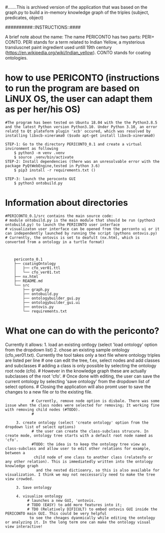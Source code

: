 #.......This is archived version of the application that was based on the graph.py to build a in-memory knowledge graph of the triples (subject, predicates, object)

##########::INSTRUCTIONS::####

A brief note about the name: The name PERICONTO has two parts: PERI+ CONTO. 
PERI stands for a term related to Indian Yellow, 
a mysterious transluscnet paint ingredient used untill 19th century (https://en.wikipedia.org/wiki/Indian_yellow).
CONTO stands for coating ontologies.





# how to use PERICONTO (instructions to run the program are based on LiNUX OS, the user can adapt them as per her/his OS)

    #The program has been tested on Ubuntu 18.04 with the the Python3.8.5 and the latest Python version Python3.10. Under Python 3.10, an error relatd to Qt plateform plugin 'xcb' occured, which was resolved by installing libxcb-xinerama0 ($sudo apt-get install libxcb-xinerama0)

    STEP-1: Go to the directory PERICONTO_0.1 and create a virtual invironment as following 
        $ python3 -m venv .venv
        $ source .venv/bin/activate
    STEP-2: Install dependencies (there was an unresolvable error with the package PyQtWebEngine,tested in Python 3.6)
        $ pip3 install -r requirements.txt ()

    STEP-3: launch the peroconto GUI
        $ python3 ontobuild.py


# Information about directories
    #PERICONTO_0.1/src contains the main source code:
    # module ontobuild.py is the main module that should be run (python3 ontobuild.py) to launch the PERICONTO user interface
    # visualizaton user interface can be opened from the perconto ui or it can independently launched by running the script (pythons ontovis.py)
    # Currently, the ontovis is set to deafult (nx.html, which is converted from a ontology in a turtle format)  



        periconto_0.1
        ├── coatingOntology
        │   ├── cfo_ver01.ttl
        │   └── cfo_ver01.txt
        ├── nx.html
        ├── README.md
        └── src
            ├── graph.py
            ├── ontobuild.py
            ├── ontologybuilder_gui.py
            ├── ontologybuilder_gui.ui
            ├── ontovis.py
            └── requirements.txt




# What one can do with the periconto?

  Currently it allows:
         1. load an existing ontlogy (select 'load ontology' option from the dropdown list)
         2. chose an existing sample ontology (cfo_ver01.txt). Currently the tool takes only a text file where ontology triples are listed per line
                # one can edit the tree, f.ex, select nodes and add classes and subclasses 
                # adding a class is only possible by selecting the ontology root node (cfo). 
                # However in the knowledge graph these are actually subclasses of the root 'cfo'.
                # Once done with editing, the user can save the current ontology by selecting 'save ontology' from the dropdown list of select options.
                # Closing the application will also promt user to save the changes to a new file or to the existing file.

                # Currently, remove node option is disbale. There was some issue when the class nodes were selected for removing; It working fine with removing child nodes (#TODO).
                #

         3. create ontology (select 'create ontology' option from the dropdown list of select options)
                # the user can create the class-subclass strucure. In create mode, ontology tree starts with a default root node named as 'cfo'.
                #TODO: the idea is to keep the ontology tree view as class-subclass and allow user to edit other relations for example, between a 
                 child node of one class to another class (relatesTo or any other relation). This is immediatedly written into the ontology knowledge graph 
                  and the nested dictioanry, so this is also available for visualization. I think we may not neccessarily need to make the tree view crowded.
                
         3. Save ontology

         4. visualize ontology
              # launches a new GUI, 'ontovis.
              # TODO (EASY) to add more features into it; 
              # TDO (Relatively DIFICULT) to embed ontovis GUI inside the PERICONTO main GUI. This could be very helpful
               to see the chnages dyanmically while editing the ontology or analyzing it. In the long term one can make the ontology visual view interactive!
